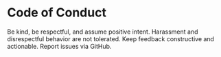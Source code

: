 # Code of Conduct

Be kind, be respectful, and assume positive intent. Harassment and disrespectful behavior are not tolerated. Keep feedback constructive and actionable. Report issues via GitHub.
